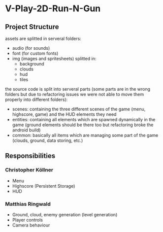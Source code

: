 # V-Play-2D-Run-N-Gun

## Project Structure
assets are splitted in serveral folders:
- audio (for sounds)
- font (for custom fonts)
- img (images and spritesheets) splitted in:
    - background
    - clouds
    - hud
    - tiles

the source code is split into serveral parts (some parts are in the wrong folders but due to refactoring issues we were not able to move them properly into different folders):
-   scenes: containing the three different scenes of the game (menu, highscore, game) and the HUD elements they need
-   entities: containing all elements which are spawned dynamically in the game (ground elements should be there too but refactoring broke the android build)
-   common: basically all items which are managing some part of the game (clouds, ground, data storing, etc.)

## Responsibilities

### Christopher Köllner
- Menu
- Highscore (Persistent Storage)
- HUD

### Matthias Ringwald
- Ground, cloud, enemy generation (level generation)
- Player controls
- Camera behaviour
